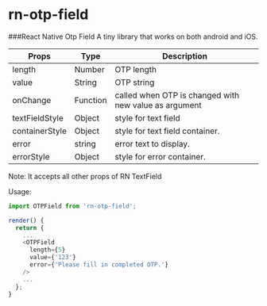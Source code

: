 # rn-otp-field
###React Native Otp Field
A tiny library that works on both android and iOS.

Props | Type | Description
------|------|------------
length | Number | OTP length
value | String | OTP string
onChange | Function | called when OTP is changed with new value as argument
textFieldStyle | Object | style for text field
containerStyle | Object | style for text field container.
error | string | error text to display.
errorStyle | Object | style for error container.

Note: It accepts all other props of RN TextField

Usage:

```javascript
import OTPField from 'rn-otp-field';

render() {
  return {
    ...
    <OTPField
      length={5}
      value={'123'}
      error={'Please fill in completed OTP.'}
    />
    ...
  };
}
```